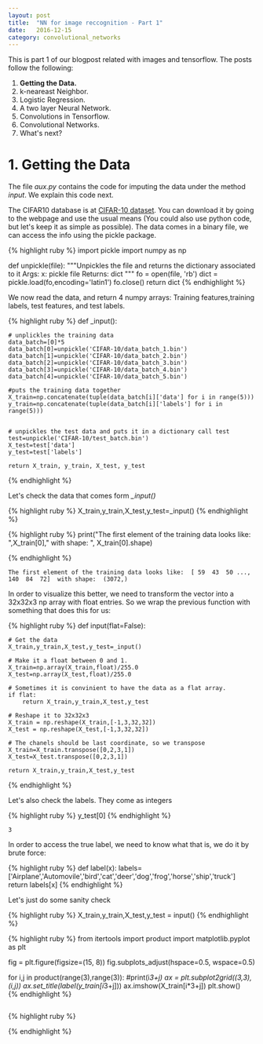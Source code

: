 ```yaml
---
layout: post
title:  "NN for image reccognition - Part 1"
date:   2016-12-15
category: convolutional_networks
---
```


This is part 1 of our blogpost related with images and tensorflow. The posts follow the following:

1. **Getting the Data.**
2. k-neareast Neighbor.
3. Logistic Regression.
4. A two layer Neural Network.
5. Convolutions in Tensorflow.
6. Convolutional Networks.
7. What's next?

# 1. Getting the Data

The file *aux.py* contains the code for imputing the data under the method *input*. We explain this code next.  

The CIFAR10 database is at [CIFAR-10 dataset](http://www.cs.toronto.edu/~kriz/cifar.html). You can download it by going to the webpage and use the usual means (You could also use python code, but let's keep it as simple as possible). The data comes in a binary file, we can access the info using the pickle package.


{% highlight ruby %}
import pickle
import numpy as np

def unpickle(file):
    """Unpickles the file and returns the dictionary associated to it
    Args:
        x: pickle file
    Returns:
        dict 
    """
    fo = open(file, 'rb')
    dict = pickle.load(fo,encoding='latin1')
    fo.close()
    return dict
{% endhighlight %}

We now read the data, and return 4 numpy arrays: Training features,training labels, test features, and test labels.


{% highlight ruby %}
def _input():
   

    # unplickles the training data 
    data_batch=[0]*5
    data_batch[0]=unpickle('CIFAR-10/data_batch_1.bin')
    data_batch[1]=unpickle('CIFAR-10/data_batch_2.bin')
    data_batch[2]=unpickle('CIFAR-10/data_batch_3.bin')
    data_batch[3]=unpickle('CIFAR-10/data_batch_4.bin')
    data_batch[4]=unpickle('CIFAR-10/data_batch_5.bin')

    #puts the training data together
    X_train=np.concatenate(tuple(data_batch[i]['data'] for i in range(5)))
    y_train=np.concatenate(tuple(data_batch[i]['labels'] for i in range(5)))


    # unpickles the test data and puts it in a dictionary call test
    test=unpickle('CIFAR-10/test_batch.bin') 
    X_test=test['data']
    y_test=test['labels']
    
    return X_train, y_train, X_test, y_test
{% endhighlight %}

Let's check the data that comes form *_input()*  


{% highlight ruby %}
X_train,y_train,X_test,y_test=_input()
{% endhighlight %}


{% highlight ruby %}
print("The first element of the training data looks like: ",X_train[0]," with shape: ", X_train[0].shape)

{% endhighlight %}

    The first element of the training data looks like:  [ 59  43  50 ..., 140  84  72]  with shape:  (3072,)


In order to visualize this better, we need to transform the vector into a 32x32x3 np array with float entries. So we wrap the previous function with something that does this for us:


{% highlight ruby %}
def input(flat=False):
    
    # Get the data
    X_train,y_train,X_test,y_test=_input()
    
    # Make it a float between 0 and 1.
    X_train=np.array(X_train,float)/255.0
    X_test=np.array(X_test,float)/255.0
    
    # Sometimes it is convinient to have the data as a flat array.
    if flat:
        return X_train,y_train,X_test,y_test
    
    # Reshape it to 32x32x3
    X_train = np.reshape(X_train,[-1,3,32,32])
    X_test = np.reshape(X_test,[-1,3,32,32])
    
    # The chanels should be last coordinate, so we transpose
    X_train=X_train.transpose([0,2,3,1])
    X_test=X_test.transpose([0,2,3,1])
    
    return X_train,y_train,X_test,y_test
{% endhighlight %}

Let's also check the labels. They come as integers


{% highlight ruby %}
y_test[0]
{% endhighlight %}




    3



In order to access the true label, we need to know what that is, we do it by brute force:


{% highlight ruby %}
def label(x):
    labels=['Airplane','Automovile','bird','cat','deer','dog','frog','horse','ship','truck']
    return labels[x]
{% endhighlight %}

Let's just do some sanity check


{% highlight ruby %}
X_train,y_train,X_test,y_test = input()
{% endhighlight %}


{% highlight ruby %}
from itertools import product
import matplotlib.pyplot as plt

fig = plt.figure(figsize=(15, 8))
fig.subplots_adjust(hspace=0.5, wspace=0.5)

for i,j in product(range(3),range(3)):
    #print(i*3+j)
    ax = plt.subplot2grid((3,3), (i,j))
    ax.set_title(label(y_train[i*3+j]))
    ax.imshow(X_train[i*3+j])
plt.show()                
{% endhighlight %}


<center>
<img src="{{ '/assets/img/Images_nn_and_tf_1_files/Images_nn_and_tf_1_18_0.png' | prepend: site.baseurl }}" alt=""> 
</center>



{% highlight ruby %}

{% endhighlight %}
